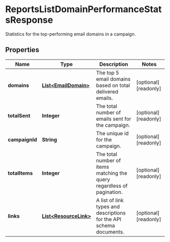 

# ReportsListDomainPerformanceStatsResponse

Statistics for the top-performing email domains in a campaign.

## Properties

| Name | Type | Description | Notes |
|------------ | ------------- | ------------- | -------------|
|**domains** | [**List&lt;EmailDomain&gt;**](EmailDomain.md) | The top 5 email domains based on total delivered emails. |  [optional] [readonly] |
|**totalSent** | **Integer** | The total number of emails sent for the campaign. |  [optional] [readonly] |
|**campaignId** | **String** | The unique id for the campaign. |  [optional] [readonly] |
|**totalItems** | **Integer** | The total number of items matching the query regardless of pagination. |  [optional] [readonly] |
|**links** | [**List&lt;ResourceLink&gt;**](ResourceLink.md) | A list of link types and descriptions for the API schema documents. |  [optional] [readonly] |



